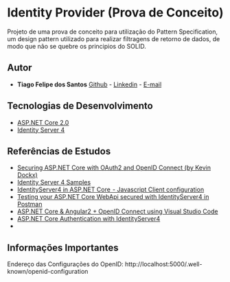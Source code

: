 # Identity Provider (Prova de Conceito)

Projeto de uma prova de conceito para utilização do Pattern Specification, um design pattern utilizado para realizar filtragens de retorno de dados, de modo que não se quebre os principios do SOLID.

## Autor

- **Tiago Felipe dos Santos**
  [Github](https://github.com/taigosantos) - [Linkedin](https://www.linkedin.com/in/tiago-santos-36b25341/) - [E-mail](mailto:taigobrasil@gmail.com)

## Tecnologias de Desenvolvimento

- [ASP.NET Core 2.0](https://en.wikipedia.org/wiki/Specification_pattern)
- [Identity Server 4](https://identityserver.io/)


## Referências de Estudos

- [Securing ASP.NET Core with OAuth2 and OpenID Connect (by Kevin Dockx)](https://app.pluralsight.com/library/courses/asp-dotnet-core-oauth2-openid-connect-securing/table-of-contents)
- [Identity Server 4 Samples](https://github.com/IdentityServer/IdentityServer4.Samples)
- [IdentityServer4 in ASP.NET Core  - Javascript Client configuration](https://medium.com/@jorge.cotillo/identityserver4-in-asp-net-core-javascript-client-configuration-42ed4874a979)
- [Testing your ASP.NET Core WebApi secured with IdentityServer4 in Postman](https://medium.com/all-technology-feeds/testing-your-asp-net-core-webapi-secured-with-identityserver4-in-postman-97eee976aa16)
- [ASP.NET Core & Angular2 + OpenID Connect using Visual Studio Code](https://medium.com/@jorge.cotillo/asp-net-core-angular2-openid-connect-using-visual-studio-code-ed10327bb31a)
- [ASP.NET Core Authentication with IdentityServer4](https://blogs.msdn.microsoft.com/webdev/2017/01/23/asp-net-core-authentication-with-identityserver4/)
- ​

## Informações Importantes

Endereço das Configurações do OpenID:
http://localhost:5000/.well-known/openid-configuration


